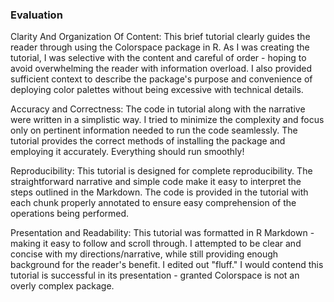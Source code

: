 ### Evaluation

Clarity And Organization Of Content: This brief tutorial clearly guides the reader through using the Colorspace package in R. As I was creating the tutorial, I was selective with the content and careful of order - hoping to avoid overwhelming the reader with information overload. I also provided sufficient context to describe the package's purpose and convenience of deploying color palettes without being excessive with technical details. 

Accuracy and Correctness: The code in tutorial along with the narrative were written in a simplistic way. I tried to minimize the complexity and focus only on pertinent information needed to run the code seamlessly. The tutorial provides the correct methods of installing the package and employing it accurately. Everything should run smoothly!

Reproducibility: This tutorial is designed for complete reproducibility. The straightforward narrative and simple code make it easy to interpret the steps outlined in the Markdown. The code is provided in the tutorial with each chunk properly annotated to ensure easy comprehension of the operations being performed.

Presentation and Readability: This tutorial was formatted in R Markdown - making it easy to follow and scroll through. I attempted to be clear and concise with my directions/narrative, while still providing enough background for the reader's benefit. I edited out "fluff." I would contend this tutorial is successful in its presentation - granted Colorspace is not an overly complex package.